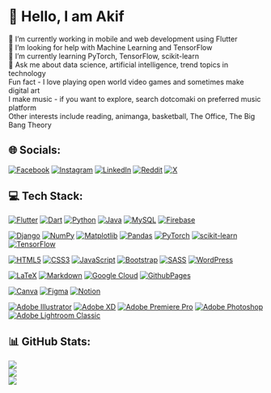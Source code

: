 # 👾 Hello, I am Akif
🔭 I’m currently working in mobile and web development using Flutter<br>
🤝 I’m looking for help with Machine Learning and TensorFlow<br>
🌱 I’m currently learning PyTorch, TensorFlow, scikit-learn<br>
💬 Ask me about data science, artificial intelligence, trend topics in technology<br>
Fun fact - I love playing open world video games and sometimes make digital art<br>
I make music - if you want to explore, search dotcomaki on preferred music platform<br>
Other interests include reading, animanga, basketball, The Office, The Big Bang Theory

## 🌐 Socials:
[![Facebook](https://img.shields.io/badge/Facebook-%231877F2.svg?style=for-the-badge&logo=Facebook&logoColor=white)](https://facebook.com/imdakif)
[![Instagram](https://img.shields.io/badge/Instagram-%23E4405F.svg?style=for-the-badge&logo=Instagram&logoColor=white)](https://instagram.com/dotcomaki)
[![LinkedIn](https://img.shields.io/badge/LinkedIn-%230077B5.svg?style=for-the-badge&logo=linkedin&logoColor=white)](https://linkedin.com/in/dotcomaki)
[![Reddit](https://img.shields.io/badge/Reddit-%23FF4500.svg?style=for-the-badge&logo=Reddit&logoColor=white)](https://reddit.com/user/dotcomaki)
[![X](https://img.shields.io/badge/X-black.svg?style=for-the-badge&logo=X&logoColor=white)](https://x.com/dotcomaki)

## 💻 Tech Stack:
[![Flutter](https://img.shields.io/badge/Flutter-%2302569B.svg?style=for-the-badge&logo=Flutter&logoColor=white)](https://flutter.dev/)
[![Dart](https://img.shields.io/badge/dart-%230175C2.svg?style=for-the-badge&logo=dart&logoColor=white)](https://dart.dev/)
[![Python](https://img.shields.io/badge/python-3670A0?style=for-the-badge&logo=python&logoColor=ffdd54)](https://python.org)
[![Java](https://img.shields.io/badge/java-%23ED8B00.svg?style=for-the-badge&logo=openjdk&logoColor=white)](https://www.java.com/en/)
[![MySQL](https://img.shields.io/badge/mysql-%2300000f.svg?style=for-the-badge&logo=mysql&logoColor=white)](https://www.mysql.com/)
[![Firebase](https://img.shields.io/badge/firebase-%23039BE5.svg?style=for-the-badge&logo=firebase)](https://firebase.google.com/)<br>

[![Django](https://img.shields.io/badge/django-%23092E20.svg?style=for-the-badge&logo=django&logoColor=white)](https://www.djangoproject.com/)
[![NumPy](https://img.shields.io/badge/numpy-%23013243.svg?style=for-the-badge&logo=numpy&logoColor=white)](https://numpy.org/)
[![Matplotlib](https://img.shields.io/badge/Matplotlib-%23ffffff.svg?style=for-the-badge&logo=Matplotlib&logoColor=black)](https://matplotlib.org/)
[![Pandas](https://img.shields.io/badge/pandas-%23150458.svg?style=for-the-badge&logo=pandas&logoColor=white)](https://pandas.pydata.org/)
[![PyTorch](https://img.shields.io/badge/PyTorch-%23EE4C2C.svg?style=for-the-badge&logo=PyTorch&logoColor=white)](https://pytorch.org/)
[![scikit-learn](https://img.shields.io/badge/scikit--learn-%23F7931E.svg?style=for-the-badge&logo=scikit-learn&logoColor=white)](https://scikit-learn.org/stable/)
[![TensorFlow](https://img.shields.io/badge/TensorFlow-%23FF6F00.svg?style=for-the-badge&logo=TensorFlow&logoColor=white)](https://www.tensorflow.org/)<br>

[![HTML5](https://img.shields.io/badge/html5-%23E34F26.svg?style=for-the-badge&logo=html5&logoColor=white)](https://developer.mozilla.org/en-US/docs/Web/HTML)
[![CSS3](https://img.shields.io/badge/css3-%231572B6.svg?style=for-the-badge&logo=css3&logoColor=white)](https://css3.com/)
[![JavaScript](https://img.shields.io/badge/javascript-%23323330.svg?style=for-the-badge&logo=javascript&logoColor=%23F7DF1E)](https://developer.mozilla.org/en-US/docs/Web/JavaScript)
[![Bootstrap](https://img.shields.io/badge/bootstrap-%238511FA.svg?style=for-the-badge&logo=bootstrap&logoColor=white)](https://getbootstrap.com/)
[![SASS](https://img.shields.io/badge/SASS-hotpink.svg?style=for-the-badge&logo=SASS&logoColor=white)](https://sass-lang.com/)
[![WordPress](https://img.shields.io/badge/WordPress-%23117AC9.svg?style=for-the-badge&logo=WordPress&logoColor=white)](https://wordpress.com/)<br>

[![LaTeX](https://img.shields.io/badge/latex-%23008080.svg?style=for-the-badge&logo=latex&logoColor=white)](https://www.latex-project.org/)
[![Markdown](https://img.shields.io/badge/markdown-%23000000.svg?style=for-the-badge&logo=markdown&logoColor=white)](https://www.markdownguide.org/)
[![Google Cloud](https://img.shields.io/badge/GoogleCloud-%234285F4.svg?style=for-the-badge&logo=google-cloud&logoColor=white)](https://cloud.google.com/)
[![GithubPages](https://img.shields.io/badge/github%20pages-121013?style=for-the-badge&logo=github&logoColor=white)](https://pages.github.com/)<br>

[![Canva](https://img.shields.io/badge/Canva-%2300C4CC.svg?style=for-the-badge&logo=Canva&logoColor=white)](https://www.canva.com/)
[![Figma](https://img.shields.io/badge/figma-%23F24E1E.svg?style=for-the-badge&logo=figma&logoColor=white)](https://www.figma.com/)
[![Notion](https://img.shields.io/badge/Notion-%23000000.svg?style=for-the-badge&logo=notion&logoColor=white)](https://www.notion.so/)<br>

[![Adobe Illustrator](https://img.shields.io/badge/adobe%20illustrator-%23FF9A00.svg?style=for-the-badge&logo=adobe%20illustrator&logoColor=white)](https://www.adobe.com/in/products/illustrator.html)
[![Adobe XD](https://img.shields.io/badge/Adobe%20XD-470137?style=for-the-badge&logo=Adobe%20XD&logoColor=#FF61F6)](https://adobexdplatform.com/)
[![Adobe Premiere Pro](https://img.shields.io/badge/Adobe%20Premiere%20Pro-9999FF.svg?style=for-the-badge&logo=Adobe%20Premiere%20Pro&logoColor=white)](https://www.adobe.com/in/products/premiere.html)
[![Adobe Photoshop](https://img.shields.io/badge/adobe%20photoshop-%2331A8FF.svg?style=for-the-badge&logo=adobe%20photoshop&logoColor=white)](https://www.adobe.com/products/photoshop.html)
[![Adobe Lightroom Classic](https://img.shields.io/badge/Adobe%20Lightroom%20Classic-31A8FF.svg?style=for-the-badge&logo=Adobe%20Lightroom%20Classic&logoColor=white)](https://www.adobe.com/in/products/photoshop-lightroom-classic.html)

## 📊 GitHub Stats:
![](https://github-readme-stats.vercel.app/api?username=dotcomaki&theme=dark&hide_border=false&include_all_commits=true&count_private=true)<br/>
![](https://github-readme-streak-stats.herokuapp.com/?user=dotcomaki&theme=dark&hide_border=false)<br/>
![](https://github-readme-stats.vercel.app/api/top-langs/?username=dotcomaki&theme=dark&hide_border=false&include_all_commits=true&count_private=true&layout=compact)

